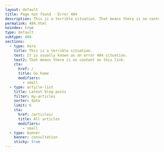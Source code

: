 ```yaml
---
layout: default
title: Page not found - Error 404
description: This is a terrible situation. That means there is no content on this link.
permalink: 404.html
noindex: true
type: default
subtype: 404
sections:
  - type: hero
    title: This is a terrible situation.
    text: It is usually known as an error 404 situation.
    text2: That means there is no content on this link.
    cta:
      href: /
      title: Go home
      modifiers:
        - small
  - type: article-list
    title: Latest blog posts
    filter: my-articles
    sorter: date
    limit: 6
    cta:
      href: /articles/
      title: All articles
      modifiers:
        - small
  - type: banner
    banner: consultation
    sticky: true
---
```

